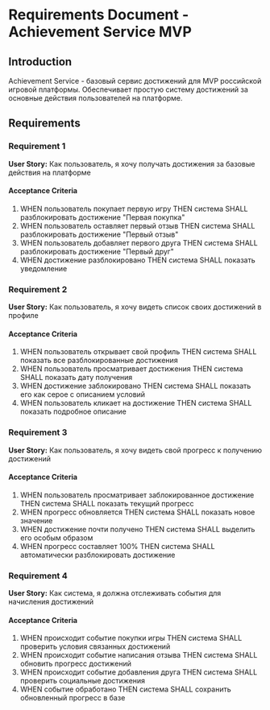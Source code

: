 # Requirements Document - Achievement Service MVP

## Introduction

Achievement Service - базовый сервис достижений для MVP российской игровой платформы. Обеспечивает простую систему достижений за основные действия пользователей на платформе.

## Requirements

### Requirement 1

**User Story:** Как пользователь, я хочу получать достижения за базовые действия на платформе

#### Acceptance Criteria

1. WHEN пользователь покупает первую игру THEN система SHALL разблокировать достижение "Первая покупка"
2. WHEN пользователь оставляет первый отзыв THEN система SHALL разблокировать достижение "Первый отзыв"
3. WHEN пользователь добавляет первого друга THEN система SHALL разблокировать достижение "Первый друг"
4. WHEN достижение разблокировано THEN система SHALL показать уведомление

### Requirement 2

**User Story:** Как пользователь, я хочу видеть список своих достижений в профиле

#### Acceptance Criteria

1. WHEN пользователь открывает свой профиль THEN система SHALL показать все разблокированные достижения
2. WHEN пользователь просматривает достижения THEN система SHALL показать дату получения
3. WHEN достижение заблокировано THEN система SHALL показать его как серое с описанием условий
4. WHEN пользователь кликает на достижение THEN система SHALL показать подробное описание

### Requirement 3

**User Story:** Как пользователь, я хочу видеть свой прогресс к получению достижений

#### Acceptance Criteria

1. WHEN пользователь просматривает заблокированное достижение THEN система SHALL показать текущий прогресс
2. WHEN прогресс обновляется THEN система SHALL показать новое значение
3. WHEN достижение почти получено THEN система SHALL выделить его особым образом
4. WHEN прогресс составляет 100% THEN система SHALL автоматически разблокировать достижение

### Requirement 4

**User Story:** Как система, я должна отслеживать события для начисления достижений

#### Acceptance Criteria

1. WHEN происходит событие покупки игры THEN система SHALL проверить условия связанных достижений
2. WHEN происходит событие написания отзыва THEN система SHALL обновить прогресс достижений
3. WHEN происходит событие добавления друга THEN система SHALL проверить социальные достижения
4. WHEN событие обработано THEN система SHALL сохранить обновленный прогресс в базе